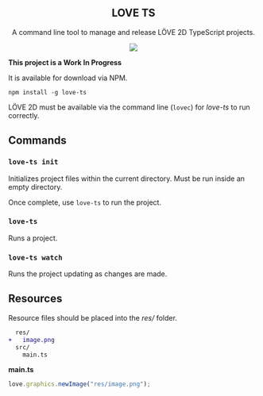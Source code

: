 <center>
  <h2>LOVE TS</h2>
  <p>A command line tool to manage and release LÖVE 2D TypeScript projects.</p>
  <img src="https://i.imgur.com/IGcxwif.gif" />
</center>

**This project is a Work In Progress**

It is available for download via NPM.

```
npm install -g love-ts
```

LÖVE 2D must be available via the command line (`lovec`) for _love-ts_ to run correctly.

## Commands

### `love-ts init`

Initializes project files within the current directory. Must be run inside an empty directory.

Once complete, use `love-ts` to run the project.

### `love-ts`

Runs a project.

### `love-ts watch`

Runs the project updating as changes are made.

## Resources

Resource files should be placed into the _res/_ folder.

```diff
  res/
+   image.png
  src/
    main.ts
```

**main.ts**

```ts
love.graphics.newImage("res/image.png");
```